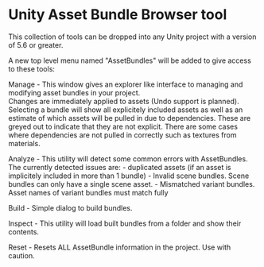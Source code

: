 # Unity Asset Bundle Browser tool

This collection of tools can be dropped into any Unity project with a version of 5.6 or greater.

A new top level menu named "AssetBundles" will be added to give access to these tools:

Manage - This window gives an explorer like interface to managing and modifying asset bundles in your project.  
		 Changes are immediately applied to assets (Undo support is planned).  Selecting a bundle will show 
		 all explicitely included assets as well as an estimate of which assets will be pulled in due to 
		 dependencies.  These are greyed out to indicate that they are not explicit.  There are some cases where
		 dependencies are not pulled in correctly such as textures from materials.  

Analyze - This utility will detect some common errors with AssetBundles.  The currently detected issues are:
	- duplicated assets (if an asset is implicitely included in more than 1 bundle)
	- Invalid scene bundles.  Scene bundles can only have a single scene asset.
	- Mismatched variant bundles.  Asset names of variant bundles must match fully

Build - Simple dialog to build bundles. 

Inspect - This utility will load built bundles from a folder and show their contents.

Reset - Resets ALL AssetBundle information in the project.  Use with caution.